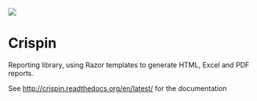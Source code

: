 ![](https://raw.github.com/swxben/crispin/master/crispin-logo.png)

Crispin
=======

Reporting library, using Razor templates to generate HTML, Excel and PDF reports.

See <http://crispin.readthedocs.org/en/latest/> for the documentation


